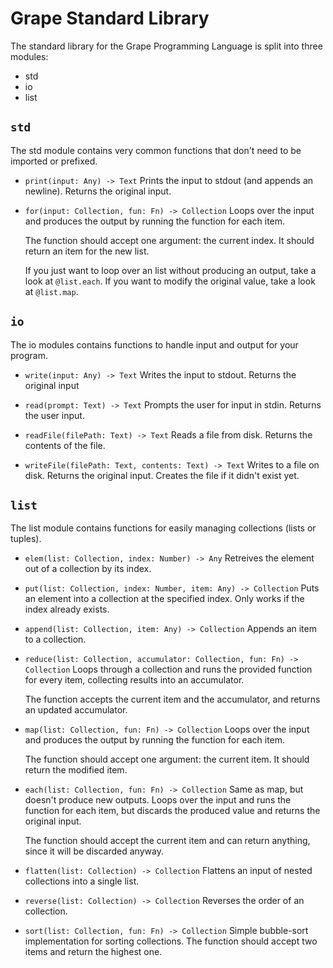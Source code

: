 Grape Standard Library
======================

The standard library for the Grape Programming Language is split into three modules:

- std
- io
- list

`std`
-----

The std module contains very common functions that don't need to be imported or prefixed.

- `print(input: Any) -> Text`
  Prints the input to stdout (and appends an newline).
  Returns the original input.

- `for(input: Collection, fun: Fn) -> Collection`
  Loops over the input and produces the output by
  running the function for each item.

  The function should accept one argument: the current index.
  It should return an item for the new list.

  If you just want to loop over an list without producing an output,
  take a look at `@list.each`. If you want to modify the original value,
  take a look at `@list.map`.

`io`
----

The io modules contains functions to handle input and output for your program.

- `write(input: Any) -> Text`
  Writes the input to stdout.
  Returns the original input

- `read(prompt: Text) -> Text`
  Prompts the user for input in stdin.
  Returns the user input.

- `readFile(filePath: Text) -> Text`
  Reads a file from disk.
  Returns the contents of the file.

- `writeFile(filePath: Text, contents: Text) -> Text`
  Writes to a file on disk.
  Returns the original input.
  Creates the file if it didn't exist yet.

`list`
------

The list module contains functions for easily managing collections (lists or tuples).

- `elem(list: Collection, index: Number) -> Any`
  Retreives the element out of a collection by
  its index.

- `put(list: Collection, index: Number, item: Any) -> Collection`
  Puts an element into a collection at the specified index.
  Only works if the index already exists.

- `append(list: Collection, item: Any) -> Collection`
  Appends an item to a collection.

- `reduce(list: Collection, accumulator: Collection, fun: Fn) -> Collection`
  Loops through a collection and runs the provided function for every item,
  collecting results into an accumulator.
  
  The function accepts the current item and the accumulator, and
  returns an updated accumulator.

- `map(list: Collection, fun: Fn) -> Collection`
  Loops over the input and produces the output by
  running the function for each item.

  The function should accept one argument: the current item.
  It should return the modified item.

- `each(list: Collection, fun: Fn) -> Collection`
  Same as map, but doesn't produce new outputs.
  Loops over the input and runs the function for each item,
  but discards the produced value and returns the original input.

  The function should accept the current item and can return
  anything, since it will be discarded anyway.

- `flatten(list: Collection) -> Collection`
  Flattens an input of nested collections into a single list.

- `reverse(list: Collection) -> Collection`
  Reverses the order of an collection.

- `sort(list: Collection, fun: Fn) -> Collection`
  Simple bubble-sort implementation for sorting collections.
  The function should accept two items and return the highest one.
